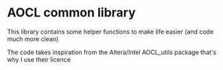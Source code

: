 # AOCL common library

This library contains some helper functions to make life easier (and code much more clean)

The code takes inspiration from the Altera/Intel AOCL_utils package that's why I use their licence

